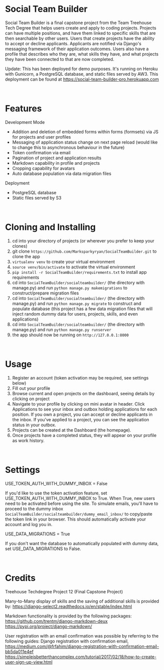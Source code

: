 # Social Team Builder

Social Team Builder is a final capstone project from the Team Treehouse Tech Degree that helps users create and apply to coding projects. Projects can have 
multiple positions, and have them linked to specific skills that are then searchable by other users. 
Users that create projects have the ability to accept or decline applicants. Applicants are notified via Django's 
messaging framework of their application outcomes. Users also have a profile that describes who they are, what 
skills they have, and what projects they have been connected to that are now completed.

Update: 
This has been deployed for demo purposes. It's running on Heroku with Gunicorn, a PostgreSQL database, and static files served by AW3. This deployment can be found at https://social-team-builder-pro.herokuapp.com


<br/>

# Features 

Development Mode
* Addition and deletion of embedded forms within forms (formsets) via JS for projects and user profiles
* Messaging of application status change on next page reload (would like to change this to asynchronous behaviour in the future)
* Token confirmation via email
* Pagination of project and application results
* Markdown capability in profile and projects
* Cropping capability for avatars
* Auto database population via data migration files

Deployment
* PostgreSQL database
* Static files served by S3

<br/>

# Cloning and Installing

1. cd into your directory of projects (or wherever you prefer to keep your clones)
2. git clone ```https://github.com/Marksparkyryan/SocialTeamBuilder.git``` to clone the app
3. ```virtualenv venv``` to create your virtual environment
4. ```source venv/bin/activate``` to activate the virtual environment
5. ```pip install -r SocialTeamBuilder/requirements.txt``` to install app requirements
6. cd into ```SocialTeamBuilder/socialteambuilder/``` (the directory with manage.py) and run ```python manage.py makemigrations``` to construct/prepare migration files
7. cd into ```SocialTeamBuilder/socialteambuilder/``` (the directory with manage.py) and run ```python manage.py migrate``` to construct and populate database (this project has a few data migration files that will inject random dummy data for users, projects, skills, and even applications)
8. cd into ```SocialTeamBuilder/socialteambuilder/``` (the directory with manage.py) and run ```python manage.py runserver```
9. the app should now be running on ```http://127.0.0.1:8000```

<br/>

# Usage

1. Register an account (token activation may be required, see settings below)
2. Fill out your profile
3. Browse current and open projects on the dashboard, seeing details by clicking on project
4. Navigate to your profile by clicking on mini avatar in header. Click Applications to see your inbox and outbox holding applications for each position. If you own a project, you can accept or decline applicants in the inbox. If you've applied to a project, you can see the application status in your outbox.
5. Projects can be created at the Dashboard (the homepage).
6. Once projects have a completed status, they will appear on your profile as work history.


<br/>

# Settings

USE_TOKEN_AUTH_WITH_DUMMY_INBOX = False

If you'd like to use the token activation feature, set USE_TOKEN_AUTH_WITH_DUMMY_INBOX to True. When True, new users need to be activated before using the site. To simulate emails, you'll have to proceed to the dummy inbox  ```SocialTeamBuilder/socialteambuilder/dummy_email_inbox/``` to copy/paste the token link in your 
browser. This should automatically activate your account and log you in. 


USE_DATA_MIGRATIONS = True

If you don't want the database to automatically populated with dummy data, set USE_DATA_MIGRATIONS to False.


<br/>

# Credits

Treehouse Techdegree Project 12 (Final Capstone Project)

Many-to-Many display of skills and the saving of additional skills is provided by:
https://django-select2.readthedocs.io/en/stable/index.html

Markdown functionality is provided by the following packages:
https://github.com/trentm/django-markdown-deux
https://pypi.org/project/django-markdown/

User registration with an email confirmation was possible by referring to the following guides:
Django registration with confirmation email, https://medium.com/@frfahim/django-registration-with-confirmation-email-bb5da011e4ef
https://simpleisbetterthancomplex.com/tutorial/2017/02/18/how-to-create-user-sign-up-view.html

